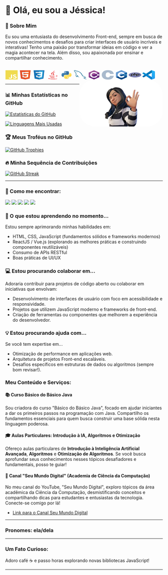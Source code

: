# 👋 Olá, eu sou a Jéssica!

### 🚀 Sobre Mim

Eu sou uma entusiasta do desenvolvimento Front-end, sempre em busca de novos conhecimentos e desafios para criar interfaces de usuário incríveis e interativas! Tenho uma paixão por transformar ideias em código e ver a magia acontecer na tela. Além disso, sou apaixonada por ensinar e compartilhar conhecimento.

<div style="display: inline_block"><br>
<img align="center" alt="Jessica-Js" height="30" width="40" src="https://raw.githubusercontent.com/devicons/devicon/master/icons/javascript/javascript-plain.svg">
<img align="center" alt="Jessica-Html" height="30" width="40" src="https://raw.githubusercontent.com/devicons/devicon/master/icons/html5/html5-original.svg">
<img align="center" alt="Jessica-Css" height="30" width="40" src="https://raw.githubusercontent.com/devicons/devicon/master/icons/css3/css3-original.svg">
<img align="center" alt="Jessica-Java" height="30" width="40" src="https://raw.githubusercontent.com/devicons/devicon/master/icons/java/java-plain.svg">
<img align="center" alt="Jessica-Python" height="30" width="40" src="https://raw.githubusercontent.com/devicons/devicon/master/icons/python/python-original.svg">
<img align="center" alt="Jessica-Sql" height="30" width="40" src="https://raw.githubusercontent.com/devicons/devicon/master/icons/mysql/mysql-original.svg">
<img align="center" alt="Jessica-Csharp" height="30" width="40" src="https://raw.githubusercontent.com/devicons/devicon/master/icons/csharp/csharp-original.svg">
<img align="center" alt="Jessica-C" height="30" width="40" src="https://raw.githubusercontent.com/devicons/devicon/master/icons/c/c-original.svg">
<img align="center" alt="Jessica-Cplusplus" height="30" width="40" src="https://raw.githubusercontent.com/devicons/devicon/master/icons/cplusplus/cplusplus-original.svg">
<img align="center" alt="Jessica-Php" height="30" width="40" src="https://raw.githubusercontent.com/devicons/devicon/master/icons/php/php-original.svg">
<img align="center" alt="Jessica-VSCode" height="30" width="40" src="https://raw.githubusercontent.com/devicons/devicon/master/icons/vscode/vscode-original.svg">
<img align="right" alt="Avatar da Jéssica fazendo ok" height="150" style="border-radius:50px;" src="https://raw.githubusercontent.com/jessicafram/jessicafram/main/Avatar%20definitivo.jpg">
</div>

---

### 📊 Minhas Estatísticas no GitHub

[![Estatísticas do GitHub](https://github-readme-stats.vercel.app/api?username=jessicafram&show_icons=true&theme=dracula&include_all_commits=true&count_private=true)](https://github.com/jessicafram)

[![Linguagens Mais Usadas](https://github-readme-stats.vercel.app/api/top-langs/?username=jessicafram&layout=compact&theme=dracula)](https://github.com/jessicafram)

### 🏆 Meus Troféus no GitHub

[![GitHub Trophies](https://github-profile-trophy.vercel.app/?username=jessicafram&theme=dracula&no-frame=true&no-bg=true)](https://github.com/jessicafram)

### 🔥 Minha Sequência de Contribuições

[![GitHub Streak](https://github-readme-streak-stats.herokuapp.com/?user=jessicafram&theme=dracula&hide_border=true&date_format=M%20D%5B%2C%20YY%5D)](https://git.io/streak-stats)

---

### 💬 Como me encontrar:

<div>
<a href="https://www.youtube.com/@seumundodigital2075" target="_blank"><img src="https://img.shields.io/badge/YouTube-FF0000?style=for-the-badge&logo=youtube&logoColor=white" target="_blank"></a>
<a href="https://instagram.com/insights_da_je" target="_blank"><img src="https://img.shields.io/badge/-Instagram-%23E4405F?style=for-the-badge&logo=instagram&logoColor=white" target="_blank"></a>
<a href="https://wa.me/5521992064288" target="_blank"><img src="https://img.shields.io/badge/WhatsApp-25D366?style=for-the-badge&logo=whatsapp&logoColor=white" target="_blank"></a>
<a href = "mailto:jessicafranca1981@gmail.com"><img src="https://img.shields.io/badge/-Gmail-%23333?style=for-the-badge&logo=gmail&logoColor=white" target="_blank"></a>
<a href="https://www.linkedin.com/in/jessica-frança-smd" target="_blank"><img src="https://img.shields.io/badge/-LinkedIn-%230077B5?style=for-the-badge&logo=linkedin&logoColor=white" target="_blank"></a>
</div>

### 🌱 O que estou aprendendo no momento...

Estou sempre aprimorando minhas habilidades em:
* HTML, CSS, JavaScript (fundamentos sólidos e frameworks modernos)
* ReactJS / Vue.js (explorando as melhores práticas e construindo componentes reutilizáveis)
* Consumo de APIs RESTful
* Boas práticas de UI/UX

### 💻 Estou procurando colaborar em...

Adoraria contribuir para projetos de código aberto ou colaborar em iniciativas que envolvam:
* Desenvolvimento de interfaces de usuário com foco em acessibilidade e responsividade.
* Projetos que utilizem JavaScript moderno e frameworks de front-end.
* Criação de ferramentas ou componentes que melhorem a experiência do desenvolvedor.

### 💡 Estou procurando ajuda com...

Se você tem expertise em...
* Otimização de performance em aplicações web.
* Arquitetura de projetos Front-end escaláveis.
* Desafios específicos em estruturas de dados ou algoritmos (sempre bom revisar!).

### Meu Conteúdo e Serviços:

#### 📚 Curso Básico do Básico Java
Sou criadora do curso "Básico do Básico Java", focado em ajudar iniciantes a dar os primeiros passos na programação com Java. Compartilho os fundamentos essenciais para quem busca construir uma base sólida nesta linguagem poderosa.

#### 🎓 Aulas Particulares: Introdução à IA, Algoritmos e Otimização
Ofereço aulas particulares de **Introdução à Inteligência Artificial Avançada**, **Algoritmos** e **Otimização de Algoritmos**. Se você busca aprofundar seus conhecimentos nesses tópicos desafiadores e fundamentais, posso te guiar!

#### 🎥 Canal "Seu Mundo Digital" (Academia de Ciência da Computação)
No meu canal do YouTube, "Seu Mundo Digital", exploro tópicos da área acadêmica da Ciência da Computação, desmistificando conceitos e compartilhando dicas para estudantes e entusiastas da tecnologia. Conecte-se comigo por lá!
* [Link para o Canal Seu Mundo Digital](https://www.youtube.com/@seumundodigital2075)

---

### Pronomes: ela/dela

---

### Um Fato Curioso:

Adoro café ☕ e passo horas explorando novas bibliotecas JavaScript!

---
